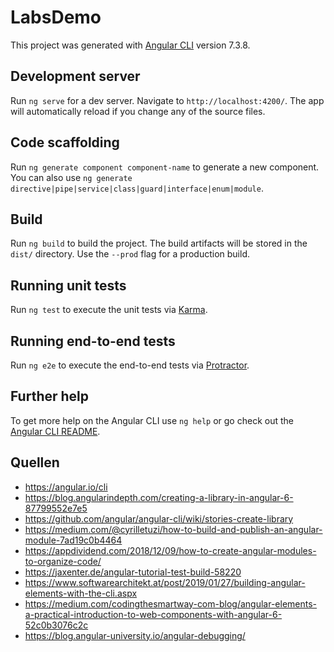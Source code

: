 # LabsDemo

This project was generated with [Angular CLI](https://github.com/angular/angular-cli) version 7.3.8.

## Development server

Run `ng serve` for a dev server. Navigate to `http://localhost:4200/`. The app will automatically reload if you change any of the source files.

## Code scaffolding

Run `ng generate component component-name` to generate a new component. You can also use `ng generate directive|pipe|service|class|guard|interface|enum|module`.

## Build

Run `ng build` to build the project. The build artifacts will be stored in the `dist/` directory. Use the `--prod` flag for a production build.

## Running unit tests

Run `ng test` to execute the unit tests via [Karma](https://karma-runner.github.io).

## Running end-to-end tests

Run `ng e2e` to execute the end-to-end tests via [Protractor](http://www.protractortest.org/).

## Further help

To get more help on the Angular CLI use `ng help` or go check out the [Angular CLI README](https://github.com/angular/angular-cli/blob/master/README.md).


## Quellen

* https://angular.io/cli
* https://blog.angularindepth.com/creating-a-library-in-angular-6-87799552e7e5
* https://github.com/angular/angular-cli/wiki/stories-create-library
* https://medium.com/@cyrilletuzi/how-to-build-and-publish-an-angular-module-7ad19c0b4464
* https://appdividend.com/2018/12/09/how-to-create-angular-modules-to-organize-code/
* https://jaxenter.de/angular-tutorial-test-build-58220
* https://www.softwarearchitekt.at/post/2019/01/27/building-angular-elements-with-the-cli.aspx
* https://medium.com/codingthesmartway-com-blog/angular-elements-a-practical-introduction-to-web-components-with-angular-6-52c0b3076c2c
* https://blog.angular-university.io/angular-debugging/


